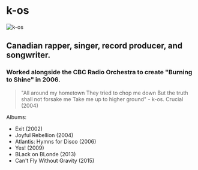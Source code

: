# k-os

![k-os](https://i.cbc.ca/1.5609922.1592232589!/fileImage/httpImage/image.jpg_gen/derivatives/16x9_780/k-os-designed.jpg)

## Canadian rapper, singer, record producer, and songwriter.

### Worked alongside the CBC Radio Orchestra to create "Burning to Shine" in 2006.

> "All around my hometown
> They tried to chop me down
> But the truth shall not forsake me
> Take me up to higher ground" - k-os. Crucial (2004)

Albums:

- Exit (2002)
- Joyful Rebellion (2004)
- Atlantis: Hymns for Disco (2006)
- Yes! (2009)
- BLack on BLonde (2013)
- Can't Fly Without Gravity (2015)
